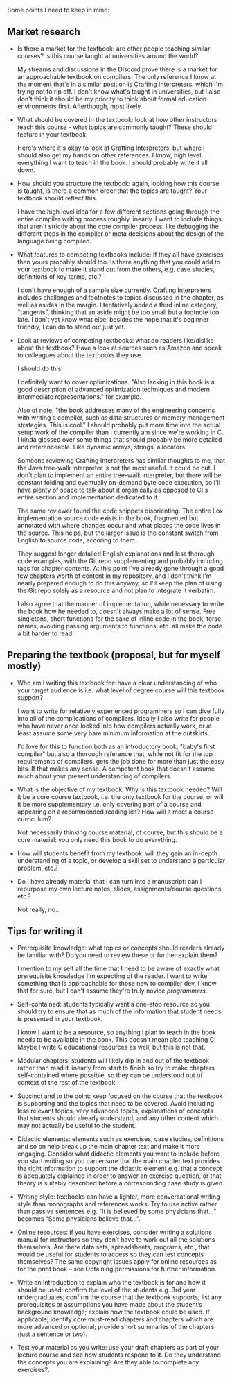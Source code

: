 
Some points I need to keep in mind:

## Market research


- Is there a market for the textbook: are other people teaching similar courses?
  Is this course taught at universities around the world?

  My streams and discussions in the Discord prove there is a market for an
  approachable textbook on compilers. The only reference I know at the moment
  that's in a similar position is Crafting Interpreters, which I'm trying not to
  rip off. I don't know what's taught in universities, but I also don't think
  it should be my priority to think about formal education environments first.
  Afterthough, most likely.

- What should be covered in the textbook: look at how other instructors teach
  this course - what topics are commonly taught? These should feature in your
  textbook.

  Here's where it's okay to look at Crafting Interpreters, but where I should
  also get my hands on other references. I know, high level, everything I want
  to teach in the book. I should probably write it all down.

- How should you structure the textbook: again, looking how this course is
  taught, is there a common order that the topics are taught? Your textbook
  should reflect this.

  I have the high level idea for a few different sections going through the
  entire compiler writing process roughly linearly. I want to include things
  that aren't strictly about the core compiler process, like debugging the
  different steps in the compiler or meta decisions about the design of the
  language being compiled.

- What features to competing textbooks include: If they all have exercises then
  yours probably should too. Is there anything that you could add to your
  textbook to make it stand out from the others, e.g. case studies, definitions
  of key terms, etc.?

  I don't have enough of a sample size currently. Crafting Interpreters includes
  challenges and footnotes to topics discussed in the chapter, as well as asides
  in the margin. I tentatively added a third inline category, "tangents",
  thinking that an aside might be too small but a footnote too late. I don't yet
  know what else, besides the hope that it's beginner friendly, I can do to
  stand out just yet.

- Look at reviews of competing textbooks: what do readers like/dislike about the
  textbook? Have a look at sources such as Amazon and speak to colleagues about
  the textbooks they use.

  I should do this!

  I definitely want to cover optimizations. "Also lacking in this book is a good
  description of advanced optimization techniques and modern intermediate
  representations." for example.

  Also of note, "the book addresses many of the engineering concerns with
  writing a compiler, such as data structures or memory management strategies.
  This is cool." I should probably put more time into the actual setup work
  of the compiler than I currently am since we're working in C. I kinda glossed
  over some things that should probably be more detailed and referenceable.
  Like dynamic arrays, strings, allocators.

  Someone reviewing Crafting Interpreters has similar thoughts to me, that the
  Java tree-walk interpreter is not the most useful. It could be cut. I don't
  plan to implement an entire tree-walk interpreter, but there will be constant
  folding and eventually on-demand byte code execution, so I'll have plenty
  of space to talk about it organically as opposed to CI's entire section
  and implementation dedicated to it.

  The same reviewer found the code snippets disorienting. The entire Lox
  implementation source code exists in the book, fragmented but annotated with
  where changes occur and what places the code lives in the source. This helps,
  but the larger issue is the constant switch from English to source code,
  accoring to them.

  They suggest longer detailed English explanations and less thorough code
  examples, with the Git repo supplementing and probably including tags for
  chapter contents. At this point I've already gone through a good few chapters
  worth of content in my repository, and I don't think I'm nearly prepared
  enough to do this anyway, so I'll keep the plan of using the Git repo solely
  as a resource and not plan to integrate it verbatim.

  I also agree that the manner of implementation, while necessary to write the
  book how he needed to, doesn't always make a lot of sense. Free singletons,
  short functions for the sake of inline code in the book, terse names, avoiding
  passing arguments to functions, etc. all make the code a bit harder to read.


## Preparing the textbook (proposal, but for myself mostly)

- Who am I writing this textbook for: have a clear understanding of who your
  target audience is i.e. what level of degree course will this textbook
  support?

  I want to write for relatively experienced programmers so I can dive fully
  into all of the complications of compilers. Ideally I also write for people
  who have never once looked into how compilers actually work, or at least
  assume some very bare minimum information at the outskirts.

  I'd love for this to function both as an introductory book, "baby's first
  compiler" but also a thorough reference that, while not fit for the top
  requirements of compilers, gets the job done for more than just the easy bits.
  If that makes any sense. A competent book that doesn't assume much about your
  present understanding of compilers.

- What is the objective of my textbook: Why is this textbook needed? Will it be
  a core course textbook, i.e. the only textbook for the course, or will it be
  more supplementary i.e. only covering part of a course and appearing on a
  recommended reading list? How will it meet a course curriculum?

  Not necessarily thinking course material, of course, but this should be a core
  material: you only need this book to do everything.

- How will students benefit from my textbook: will they gain an in-depth
  understanding of a topic, or develop a skill set to understand a particular
  problem, etc.?

- Do I have already material that I can turn into a manuscript: can I repurpose
  my own lecture notes, slides, assignments/course questions, etc.?

  Not really, no...

## Tips for writing it

- Prerequisite knowledge: what topics or concepts should readers already be
  familiar with? Do you need to review these or further explain them?

  I mention to my self all the time that I need to be
  aware of exactly what prerequisite knowledge I'm expecting of the reader. I
  want to write something that is approachable for those new to compiler dev,
  I know that for sure, but I can't assume they're truly novice *programmers*.

- Self-contained: students typically want a one-stop resource so you should try
  to ensure that as much of the information that student needs is presented in
  your textbook.

  I know I want to be a resource, so anything I plan to
  teach in the book needs to be available in the book. This doesn't mean also
  teaching C! Maybe I write C educational resources as well, but this is not
  that.
  
- Modular chapters: students will likely dip in and out of the textbook rather
  than read it linearly from start to finish so try to make chapters
  self-contained where possible, so they can be understood out of context of the
  rest of the textbook.

- Succinct and to the point: keep focused on the course that the textbook is
  supporting and the topics that need to be covered. Avoid including less
  relevant topics, very advanced topics, explanations of concepts that students
  should already understand, and any other content which may not actually be
  useful to the student.

- Didactic elements: elements such as exercises, case studies, definitions and
  so on help break up the main chapter text and make it more engaging. Consider
  what didactic elements you want to include before you start writing so you can
  ensure that the main chapter text provides the right information to support
  the didactic element e.g. that a concept is adequately explained in order to
  answer an exercise question, or that theory is suitably described before a
  corresponding case study is given.

- Writing style: textbooks can have a lighter, more conversational writing style
  than monographs and references works. Try to use active rather than passive
  sentences e.g. “It is believed by some physicians that…” becomes “Some
  physicians believe that…”.

- Online resources: if you have exercises, consider writing a solutions manual
  for instructors so they don’t have to work out all the solutions themselves.
  Are there data sets, spreadsheets, programs, etc., that would be useful for
  students to access so they can test concepts themselves? The same copyright
  issues apply for online resources as for the print book – see Obtaining
  permissions for further information.

- Write an Introduction to explain who the textbook is for and how it should be
  used: confirm the level of the students e.g. 3rd year undergraduates; confirm
  the course that the textbook supports; list any prerequisites or assumptions
  you have made about the student’s background knowledge; explain how the
  textbook could be used. If applicable, identify core must-read chapters and
  chapters which are more advanced or optional; provide short summaries of the
  chapters (just a sentence or two).

- Test your material as you write: use your draft chapters as part of your
  lecture course and see how students respond to it. Do they understand the
  concepts you are explaining? Are they able to complete any exercises?.
